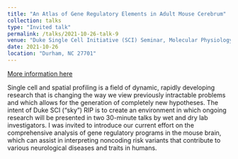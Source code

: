 ```yaml
---
title: "An Atlas of Gene Regulatory Elements in Adult Mouse Cerebrum"
collection: talks
type: "Invited talk"
permalink: /talks/2021-10-26-talk-9
venue: "Duke Single Cell Initiative (SCI) Seminar, Molecular Physiology Institute, Duke University"
date: 2021-10-26
location: "Durham, NC 27701"
---
```


[More information here](https://dmpi.duke.edu/duke-single-cell-initiative-sci)

Single cell and spatial profiling is a field of dynamic, rapidly developing research that is changing the way we view previously intractable problems and which allows for the generation of completely new hypotheses. The intent of Duke SCI (“sky”) RIP is to create an environment in which ongoing research will be presented in two 30-minute talks by wet and dry lab investigators. I was invited to introduce our current effort on the comprehensive analysis of gene regulatory programs in the mouse brain, which can assist in interpreting noncoding risk variants that contribute to various neurological diseases and traits in humans.
